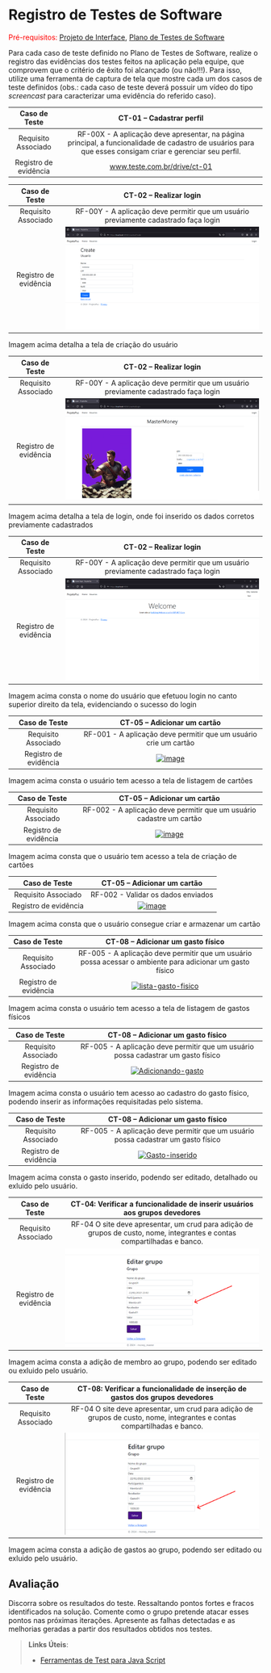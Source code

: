 # Registro de Testes de Software

<span style="color:red">Pré-requisitos: <a href="3-Projeto de Interface.md"> Projeto de Interface</a></span>, <a href="8-Plano de Testes de Software.md"> Plano de Testes de Software</a>

Para cada caso de teste definido no Plano de Testes de Software, realize o registro das evidências dos testes feitos na aplicação pela equipe, que comprovem que o critério de êxito foi alcançado (ou não!!!). Para isso, utilize uma ferramenta de captura de tela que mostre cada um dos casos de teste definidos (obs.: cada caso de teste deverá possuir um vídeo do tipo _screencast_ para caracterizar uma evidência do referido caso).

| **Caso de Teste** 	| **CT-01 – Cadastrar perfil** 	|
|:---:	|:---:	|
|	Requisito Associado 	| RF-00X - A aplicação deve apresentar, na página principal, a funcionalidade de cadastro de usuários para que esses consigam criar e gerenciar seu perfil. |
|Registro de evidência | www.teste.com.br/drive/ct-01 |

| **Caso de Teste** 	| **CT-02 – Realizar login** 	|
|:---:	|:---:	|
|	Requisito Associado 	| RF-00Y - A aplicação deve permitir que um usuário previamente cadastrado faça login |
|Registro de evidência | ![cadastro](https://github.com/ICEI-PUC-Minas-PMV-ADS/pmv-ads-2024-1-e2-proj-int-t9-pmv-ads-2024-1-e2-proj-gestaocontas/blob/main/docs/img/cadastro%20usuario%20nonono.png) |

Imagem acima detalha a tela de criação do usuário

| **Caso de Teste** 	| **CT-02 – Realizar login** 	|
|:---:	|:---:	|
|	Requisito Associado 	| RF-00Y - A aplicação deve permitir que um usuário previamente cadastrado faça login |
|Registro de evidência | ![telalogin](https://github.com/ICEI-PUC-Minas-PMV-ADS/pmv-ads-2024-1-e2-proj-int-t9-pmv-ads-2024-1-e2-proj-gestaocontas/blob/main/docs/img/login%20usuario%20nonono.png) |

Imagem acima detalha a tela de login, onde foi inserido os dados corretos previamente cadastrados

| **Caso de Teste** 	| **CT-02 – Realizar login** 	|
|:---:	|:---:	|
|	Requisito Associado 	| RF-00Y - A aplicação deve permitir que um usuário previamente cadastrado faça login |
|Registro de evidência | ![logado](https://github.com/ICEI-PUC-Minas-PMV-ADS/pmv-ads-2024-1-e2-proj-int-t9-pmv-ads-2024-1-e2-proj-gestaocontas/blob/main/docs/img/login%20efetuado%20com%20sucesso%20usuario%20nonono.png) |

Imagem acima consta o nome do usuário que efetuou login no canto superior direito da tela, evidenciando o sucesso do login




| **Caso de Teste** 	| **CT-05 – Adicionar um cartão** 	|
|:---:	|:---:	|
|	Requisito Associado 	| RF-001 - A aplicação deve permitir que um usuário crie um cartão|
|Registro de evidência | <a href="https://ibb.co/HNJDSzY"><img src="https://i.ibb.co/6vdRMPb/image.png" alt="image" border="0"></a> |

Imagem acima consta o usuário  tem acesso a tela de listagem de cartões

| **Caso de Teste** 	|**CT-05 – Adicionar um cartão**	|
|:---:	|:---:	|
|	Requisito Associado 	| RF-002 - A aplicação deve permitir que um usuário cadastre um cartão |
|Registro de evidência | <a href="https://ibb.co/sggfKcR"><img src="https://i.ibb.co/2FF9vRh/image.png" alt="image" border="0"></a> |

Imagem acima  consta que o usuário tem acesso a tela de criação de cartões

| **Caso de Teste** 	|**CT-05 – Adicionar um cartão** |
|:---:	|:---:	|
|	Requisito Associado 	| RF-002 -  Validar os dados enviados |
|Registro de evidência | <a href="https://ibb.co/DwyhK7y"><img src="https://i.ibb.co/3Sq2h0q/image.png" alt="image" border="0"></a> |

Imagem acima consta que o usuário consegue criar e armazenar um cartão

| **Caso de Teste** 	| **CT-08 – Adicionar um gasto físico** 	|
|:---:	|:---:	|
|	Requisito Associado 	| RF-005 - A aplicação deve permitir que um usuário possa acessar o ambiente para adicionar um gasto físico|
|Registro de evidência | <a href="https://ibb.co/kDqbCPf"><img src="https://i.ibb.co/DMwc2jy/lista-gasto-fisico.png" alt="lista-gasto-fisico" border="0"></a>|

Imagem acima consta o usuário  tem acesso a tela de listagem de gastos físicos

| **Caso de Teste** 	| **CT-08 – Adicionar um gasto físico** 	|
|:---:	|:---:	|
|	Requisito Associado 	| RF-005 - A aplicação deve permitir que um usuário possa cadastrar um gasto físico|
|Registro de evidência | <a href="https://ibb.co/YBP4H5G"><img src="https://i.ibb.co/XxjfcnT/Adicionando-gasto.png" alt="Adicionando-gasto" border="0"></a>|

Imagem acima consta o usuário tem acesso ao cadastro do gasto físico, podendo inserir as informações requisitadas pelo sistema.

| **Caso de Teste** 	| **CT-08 – Adicionar um gasto físico** 	|
|:---:	|:---:	|
|	Requisito Associado 	| RF-005 - A aplicação deve permitir que um usuário possa cadastrar um gasto físico|
|Registro de evidência | <a href="https://ibb.co/gvLBKqw"><img src="https://i.ibb.co/dbwzYC6/Gasto-inserido.png" alt="Gasto-inserido" border="0"></a>|

Imagem acima consta o gasto inserido, podendo ser editado, detalhado ou exluido pelo usuário.

| **Caso de Teste** 	| **CT-04: Verificar a funcionalidade de inserir usuários aos grupos devedores** 	|
|:---:	|:---:	|
|	Requisito Associado 	| RF-04 O site deve apresentar, um crud para adição de grupos de custo, nome, integrantes e contas compartilhadas e banco.|
|Registro de evidência | ![membro](https://github.com/ICEI-PUC-Minas-PMV-ADS/pmv-ads-2024-1-e2-proj-int-t9-pmv-ads-2024-1-e2-proj-gestaocontas/blob/main/docs/img/adi%C3%A7%C3%A3o%20de%20membro.png) |

Imagem acima consta a adição de membro ao grupo, podendo ser editado ou exluido pelo usuário.

| **Caso de Teste** 	| **CT-08: Verificar a funcionalidade de inserção de gastos dos grupos devedores** 	|
|:---:	|:---:	|
|	Requisito Associado 	| RF-04 O site deve apresentar, um crud para adição de grupos de custo, nome, integrantes e contas compartilhadas e banco.|
|Registro de evidência | ![gasto](https://github.com/ICEI-PUC-Minas-PMV-ADS/pmv-ads-2024-1-e2-proj-int-t9-pmv-ads-2024-1-e2-proj-gestaocontas/blob/main/docs/img/Adicao%20de%20custo.png) |

Imagem acima consta a adição de gastos ao grupo, podendo ser editado ou exluido pelo usuário.

## Avaliação

Discorra sobre os resultados do teste. Ressaltando pontos fortes e fracos identificados na solução. Comente como o grupo pretende atacar esses pontos nas próximas iterações. Apresente as falhas detectadas e as melhorias geradas a partir dos resultados obtidos nos testes.

> **Links Úteis**:
> - [Ferramentas de Test para Java Script](https://geekflare.com/javascript-unit-testing/)
